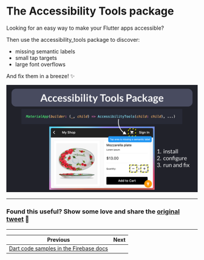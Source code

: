 # The Accessibility Tools package

Looking for an easy way to make your Flutter apps accessible?

Then use the accessibility_tools package to discover:

- missing semantic labels
- small tap targets
- large font overflows

And fix them in a breeze! ✨

![](087.png)

---

### Found this useful? Show some love and share the [original tweet](https://twitter.com/biz84/status/1606302122378657796) 🙏

---

| Previous | Next |
| -------- | ---- |
| [Dart code samples in the Firebase docs](../0086-firebase-docs-dart-samples/index.md) |  |
